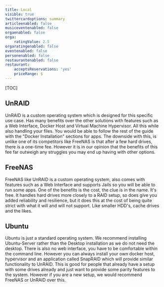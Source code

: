 ```yaml
---
title: Local
visible: true
twittercardoptions: summary
articleenabled: false
musiceventenabled: false
orgaenabled: false
orga:
    ratingValue: 2.5
orgaratingenabled: false
eventenabled: false
personenabled: false
restaurantenabled: false
restaurant:
    acceptsReservations: 'yes'
    priceRange: $
---
```


[TOC]

## UnRAID

UnRAID is a custom operating system which is designed for this specific use case. Has many benefits over the other solutions with features such as a Web Interface, Docker Host and Virtual Machine Hypervisor. All this while also handling your files. You would be able to follow the rest of the guide with the "Docker Installation" sections for apps. The downside with this, is unlike one of its competitors like FreeNAS is that after a few hard drives, there is a one-time fee. However it is in our opinion that the benefits of this fee far outweigh any struggles you may end up having with other options.

## FreeNAS

FreeNAS like UnRAID is a custom operating system, also comes with features such as a Web Interface and supports Jails so you will be able to run some apps. One of the benefits is the cost, the clue is in the name. It's free. It handles hard drives more closely to a RAID setup, so does give you added reliability and resilience, but it does this at the cost of being quite strict with what it will and will not support. Like smaller HDD's, cache drives and the likes.

## Ubuntu

Ubuntu is just a standard operating system. We recommend installing Ubuntu-Server rather than the Desktop installation as we do not need the desktop. There is also no web interface, you have to be comfortable within the command line. However you can always install your own docker host, hypervisor and an application called SnapRAID which will provide similar functionality to UnRAID. This is good for people that already have a setup with some drives already and just want to provide some parity features to the system. However if you are a new setup, we would recommend FreeNAS or UnRAID over this.
